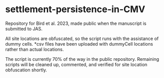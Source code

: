 # settlement-persistence-in-CMV
Repository for Bird et al. 2023, made public when the manuscript is submitted to JAS.


All site locations are obfuscated, so the script runs with the assistance of dummy cells. *csv files have been uploaded with dummyCell locations rather than actual locations.

The script is currently 70% of the way in the public repository. Remaining scripts will be cleaned up, commented, and verified for site location obfuscation shortly.
